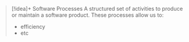 
> [!idea]+ Software Processes
> A structured set of activities to produce or maintain a software product. These processes allow us to:
> - efficiency
> - etc



